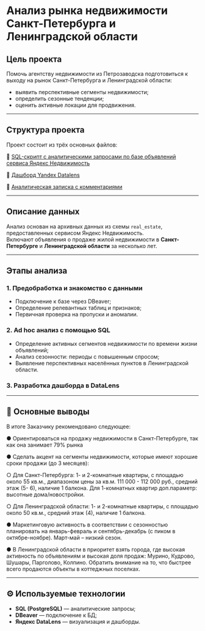 # Анализ рынка недвижимости Санкт-Петербурга и Ленинградской области

## Цель проекта  
Помочь агентству недвижимости из Петрозаводска подготовиться к выходу на рынок Санкт-Петербурга и Ленинградской области:

- выявить перспективные сегменты недвижимости;
- определить сезонные тенденции;
- оценить активные локации для продвижения.

---

## Структура проекта

Проект состоит из трёх основных файлов:

🔷 [SQL-скрипт с аналитическими запросами по базе объявлений сервиса Яндекс Недвижимость](https://github.com/Lena-Artemenko/data-analyst-portfolio/blob/b2661d01b75ba6d77db801b399218b52533a5a7c/real-estate-analytics/Analyse_real_estate.sql)

🔷 [Дашборд Yandex Datalens](https://datalens.yandex/njlcj4fd22di9?tab=aW)

🔷 [Аналитическая записка с комментариями]()

---

## Описание данных

Анализ основан на архивных данных из схемы `real_estate`, предоставленных сервисом Яндекс Недвижимость.  
Включают объявления о продаже жилой недвижимости в **Санкт-Петербурге** и **Ленинградской области** за несколько лет.

---

## Этапы анализа

### 1. Предобработка и знакомство с данными

- Подключение к базе через DBeaver;
- Определение релевантных таблиц и признаков;
- Первичная проверка на пропуски и аномалии.

### 2. Ad hoc анализ с помощью SQL

- Определение активных сегментов недвижимости по времени жизни объявлений;
- Анализ сезонности: периоды с повышенным спросом;
- Выявление перспективных населённых пунктов в Ленинградской области.

### 3. Разработка дашборда в DataLens

---

## 🧾 Основные выводы

В итоге Заказчику рекомендовано следующее:

● Ориентироваться на продажу недвижимости в Санкт-Петербурге, так как она занимает 79% рынка

● Сделать акцент на сегменты недвижимости, которые имеют хорошие сроки продажи (до 3 месяцев):

○ Для Санкт-Петербурга: 1- и 2-комнатные квартиры, с площадью около 55 кв.м., диапазоном цены за кв.м. 111 000 - 112 000 руб., средний этаж (5- 6), наличие 1 балкона. Для 1-комнатных квартир доп.параметр: высотные дома/новостройки.

○ Для Ленинградской области: 1- и 2-комнатные квартиры, с площадью около 50 кв.м., средний этаж (4), наличие 1 балкона.

● Маркетинговую активность в соответствии с сезонностью планировать на январь-февраль и сентябрь-декабрь (с пиком в октябре-ноябре). Март-май – низкий сезон.

● В Ленинградской области в приоритет взять города, где высокая активность по объявлениям и высокая доля продаж: Мурино, Кудрово, Шушары, Парголово, Колпино. Обратить внимание на то, что быстрее всего продаются объекты в коттеджных поселках.

---

## ⚙️ Используемые технологии

- **SQL (PostgreSQL)** — аналитические запросы;
- **DBeaver** — подключение к БД;
- **Яндекс DataLens** — визуализация и дашборды.
